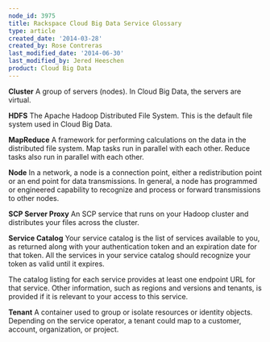 ```yaml
---
node_id: 3975
title: Rackspace Cloud Big Data Service Glossary
type: article
created_date: '2014-03-28'
created_by: Rose Contreras
last_modified_date: '2014-06-30'
last_modified_by: Jered Heeschen
product: Cloud Big Data
---
```


**Cluster** A group of servers (nodes). In Cloud Big Data, the servers
are virtual.

**HDFS** The Apache Hadoop Distributed File System. This is the default
file system used in Cloud Big Data.

**MapReduce** A framework for performing calculations on the data in the
distributed file system. Map tasks run in parallel with each other.
Reduce tasks also run in parallel with each other.

**Node** In a network, a node is a connection point, either a
redistribution point or an end point for data transmissions. In general,
a node has programmed or engineered capability to recognize and process
or forward transmissions to other nodes.

**SCP Server Proxy** An SCP service that runs on your Hadoop cluster and
distributes your files across the cluster.

**Service Catalog** Your service catalog is the list of services
available to you, as returned along with your authentication token and
an expiration date for that token. All the services in your service
catalog should recognize your token as valid until it expires.

The catalog listing for each service provides at least one endpoint URL
for that service. Other information, such as regions and versions and
tenants, is provided if it is relevant to your access to this service.

**Tenant** A container used to group or isolate resources or identity
objects. Depending on the service operator, a tenant could map to a
customer, account, organization, or project.



